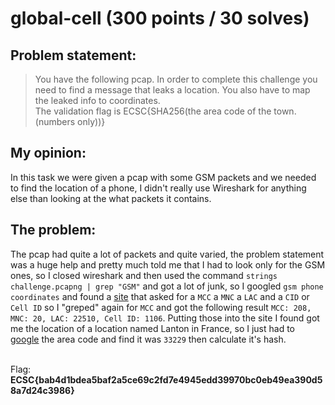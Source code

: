 # global-cell (300 points / 30 solves)
## Problem statement:

>You have the following pcap. In order to complete this challenge you need to find a message that leaks a location. You also have to map the leaked info to coordinates. <br>
>The validation flag is ECSC{SHA256(the area code of the town.(numbers only))} <br>
## My opinion:

In this task we were given a pcap with some GSM packets and we needed to find the location of a phone, I didn't really use Wireshark for anything else than looking at the what packets it contains.

## The problem:

The pcap had quite a lot of packets and quite varied, the problem statement was a huge help and pretty much told me that I had to look only for the GSM ones, so I closed wireshark and then used the command `strings challenge.pcapng | grep "GSM"` and got a lot of junk, so I googled `gsm phone coordinates` and found a [site](https://cellidfinder.com/) that asked for a `MCC` a `MNC` a `LAC` and a `CID` or `Cell ID` so I "greped" again for `MCC` and got the following result `MCC: 208, MNC: 20, LAC: 22510, Cell ID: 1106`. Putting those into the site I found got me the location of a location named Lanton in France, so I just had to [google](https://www.codes-postaux.org/uk/zip-code-33138.htm) the area code and find it was `33229` then calculate it's hash.<br><br> 

Flag: **ECSC{bab4d1bdea5baf2a5ce69c2fd7e4945edd39970bc0eb49ea390d58a7d24c3986}**

